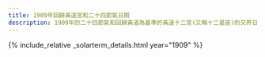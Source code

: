```yaml
---
title: 1909年回歸黃道宮和二十四節氣日期
description: 1909年的二十四節氣和回歸黃道為基準的黃道十二宮(又稱十二星座)的交界日期，常見於西洋占星術和星座運程
---
```

{% include_relative _solarterm_details.html year="1909" %}
